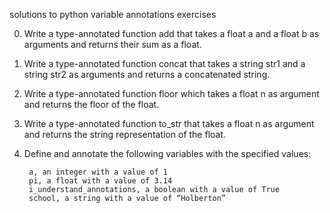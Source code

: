 solutions to python variable annotations exercises

0. Write a type-annotated function add that takes a float a and a float b as arguments and returns their sum as a float.

1. Write a type-annotated function concat that takes a string str1 and a string str2 as arguments and returns a concatenated string.

2. Write a type-annotated function floor which takes a float n as argument and returns the floor of the float.

3. Write a type-annotated function to_str that takes a float n as argument and returns the string representation of the float.

4. Define and annotate the following variables with the specified values:

        a, an integer with a value of 1
        pi, a float with a value of 3.14
        i_understand_annotations, a boolean with a value of True
        school, a string with a value of “Holberton”

